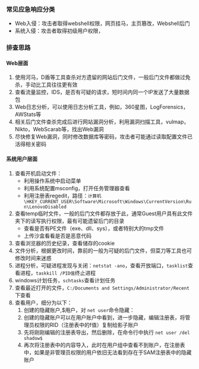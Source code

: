 ### 常见应急响应分类

* Web入侵：攻击者取得webshell权限，网页挂马，主页篡改，Webshell后门
* 系统入侵：攻击者取得初级用户权限，

### 排查思路

#### Web层面

1. 使用河马，D盾等工具查杀对方遗留的网站后门文件，一般后门文件都做过免杀，手动比工具往往更有效
2. 查看流量监控，IDS，是否有可疑的请求，短时间内同一个IP发送了大量数据包
3. Web日志分析，可以使用日志分析工具，例如，360星图，LogForensics，AWStats等
4. 相关后门文件查杀完成后进行网站漏洞分析，利用漏洞扫描工具，vulmap，Nikto，WebScarab等，找出Web漏洞
5. 尽快修复Web漏洞，同时修改数据库等密码，攻击者可能通过读取配置文件已活得相关密码

#### 系统用户层面

1. 查看开机启动文件：
   * 利用操作系统中启动菜单
   * 利用系统配置msconfig，打开任务管理器查看
   * 利用注册表regedit，路径：`计算机\HKEY_CURRENT_USER\Software\Microsoft\Windows\CurrentVersion\Run\LenovoDisabled`
2. 查看temp临时文件，一般的后门文件都存放于此，通常Guest用户具有此文件夹下的读写执行权限，最有可能遗留后门的目录
   * 查看是否有PE文件（exe、dll、sys），或者特别大的tmp文件
   * 上传沙盒看看是否是恶意代码
3. 查看浏览器的历史纪录，查看储存的cookie
4. 文件分析，根据更改时间，靠前的一般为可疑的后门文件，但菜刀等工具也可修改时间来迷惑
5. 进程分析，可疑进程发现与关闭：`netstat -ano`，查看开放端口，`tasklist`查看进程，`taskkill /PID值`终止进程
6. windows计划任务，`schtasks`查看计划任务
7. 查看最近打开的文件，`C:/Documents and Settings/Administrator/Recent`下查看
8. 查看用户，细分为以下：
   1. 创建的隐藏账户,$用户，对 `net user`命令隐藏：
   2. 创建的隐藏账户可以在用户账户中看到，进一步隐藏，编辑注册表，将管理员权限的RID（注册表中的f值）复制给影子账户
   3. 先将刚刚编辑的注册表导出，然后删除，在命令行中执行 `net user /del shadow$`
   4. 再次将注册表中的内容导入，此时在用户组中查看不到账户，在注册表中，如果是非管理员权限的用户依旧无法看到存在于SAM注册表中的隐藏账户
